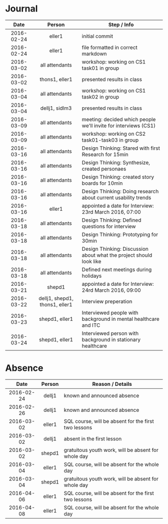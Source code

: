 # Journal
| Date       | Person 		  | Step / Info															|
| :--------: |:--------------:| --------------------------------------------------------------------|
| 2016-02-24 | eller1 		  | initial commit														|
| 2016-02-24 | eller1 	 	  | file formatted in correct markdown									|
| 2016-03-02 | all attendants | workshop: working on CS1 task01	in group							|
| 2016-03-02 | thons1, eller1 | presented results in class											|
| 2016-03-04 | all attendants | workshop: working on CS1 task02	in group							|
| 2016-03-04 | dellj1, sidlm3 | presented results in class											|
| 2016-03-09 | all attendants | meeting: decided which people we'll invite for interviews (CS1)		|
| 2016-03-09 | all attendants | workshop: working on CS2 task01-task03 in group						|
| 2016-03-16 | all attendants | Design Thinking: Stared with first Research for 15min				|
| 2016-03-16 | all attendants | Design Thinking: Synthesize, created personaes 						|
| 2016-03-16 | all attendants | Design Thinking: created story boards for 10min						|
| 2016-03-16 | all attendants | Design Thinking: Doing research about current usability trends		|
| 2016-03-16 | eller1		  | appointed a date for Interview: 23rd March 2016, 07:00				|
| 2016-03-18 | all attendants | Design Thinking: Defined questions for interview					|
| 2016-03-18 | all attendants | Design Thinking: Prototyping for 30min								|
| 2016-03-18 | all attendants | Design Thinking: Discussion about what the project should look like	|
| 2016-03-18 | all attendants | Defined next meetings during holidays								|
| 2016-03-21 | shepd1         | appointed a date for Interview: 24rd March 2016, 09:00              |
| 2016-03-22 | dellj1, shepd1, thons1, eller1 | Interview preperation 								|
| 2016-03-23 | shepd1, eller1 | Interviewed people with background in mental healthcare	and ITC		|
| 2016-03-24 | shepd1, eller1 | Interviewed person with background in stationary healthcare			|



# Absence
| Date       | Person   | Reason / Details		                                |
| :--------: |:--------:| ------------------------------------------------------|
| 2016-02-24 | dellj1   | known and announced absence							|
| 2016-02-26 | dellj1   | known and announced absence							|
| 2016-03-02 | eller1   | SQL course, will be absent for the first two lessons	|
| 2016-03-02 | dellj1	| absent in the first lesson							|
| 2016-03-02 | shepd1   | gratuitous youth work, will be absent for whole day	|
| 2016-03-04 | eller1   | SQL course, will be absent for the whole day			|
| 2016-03-04 | shepd1   | gratuitous youth work, will be absent for whole day	|
| 2016-04-06 | eller1   | SQL course, will be absent for the first two lessons	|
| 2016-04-08 | eller1   | SQL course, will be absent for the whole day			|
